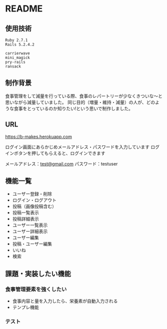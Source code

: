 # README

## 使用技術
```
Ruby 2.7.1
Rails 5.2.4.2

carrierwave
mini_magick
pry-rails
ransack
```
## 制作背景
食事管理をして減量を行っている際、食事のレパートリーが少なくきついな～と思いながら減量していました。
同じ目的（増量・維持・減量）の人が、どのような食事をとっているのか知りたい!という思いで制作しました。


## URL
https://b-makes.herokuapp.com

ログイン画面にあらかじめメールアドレス・パスワードを入力しています
ログインボタンを押してもらえると、ログインできます

メールアドレス：test@gmail.com
パスワード：testuser

## 機能一覧
* ユーザー登録・削除
* ログイン・ログアウト
* 投稿（画像投稿含む）
* 投稿一覧表示
* 投稿詳細表示
* ユーザー一覧表示
* ユーザー詳細表示
* ユーザー編集
* 投稿・ユーザー編集
* いいね
* 検索


## 課題・実装したい機能
### 食事管理要素を強くしたい
* 食事内容と量を入力したら、栄養素が自動入力される
* テンプレ機能
### テスト
